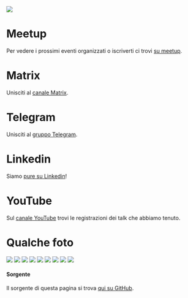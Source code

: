 ![](assets/nix-milano-logo.webp)

# Meetup
Per vedere i prossimi eventi organizzati o iscriverti ci trovi [su meetup](https://www.meetup.com/nix-milano/).

# Matrix
Unisciti al [canale Matrix](https://matrix.to/#/#milan:nixos.org).

# Telegram
Unisciti al [gruppo Telegram](https://t.me/nixMilan).

# Linkedin
Siamo [pure su Linkedin](https://www.linkedin.com/company/100559084/)!

# YouTube
Sul [canale YouTube](https://www.youtube.com/@NixMilano) trovi le registrazioni dei talk che abbiamo tenuto.

# Qualche foto

![](assets/photo-first-meetup.webp)
![](assets/photo-beatdata.webp)
![](assets/photo-beatdata-2.webp)
![](assets/photo-prima.webp)
![](assets/photo-beatdata-3.webp)
![](assets/photo-beatdata-devshell.webp)
![](assets/photo-beatdata-whiteboard.webp)
![](assets/photo-eating-pizza-outside.webp)
![](assets/photo-ideas.webp)

#### Sorgente

Il sorgente di questa pagina si trova [qui su GitHub](https://github.com/nix-pizza/infra/tree/main/hosts/nix-pizza/nix-milano).
